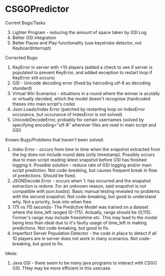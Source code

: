 # CSGOPredictor

Current Bugs/Tasks

3. Lighter Program - reducing the amount of space taken by GSI Log
4. Better GSI integration
5. Better Pause and Play functionality (use keystroke detector, not KeyboardInterrupt)

Corrected Bugs:

1.  KeyError in server with <10 players (added a check to see if server is populated to prevent KeyError, and added exception to restart loop if KeyError still occurs)
2.  GSI - Unicode decoding error (fixed by harcoding utf-8 as decoding standard)
3. Virtual Win Scenarios - situations in a round where the winner is acutally or virtually decided, which the model doesn't recognise (hardcoded theses into main script's code)
4. Json.Loads/index Error (patched by restarting loop on IndexError occurance, but occurance of IndexError is not solved)
5. UnicodeDecodeError, probably for certain usernames (solved by specifying encoding="utf-8" wherever files are read in main script and GSI)

Known Bugs/Problems that haven't been solved:

1. Index Error - occurs from time to time when the snapshot extracted from the log does not include round data (only timestamp). Possibly occurs due to main script reading latest snapshot before GSI has finished logging it. Possible solution - reduce rate of GSI logging and/or main script prediction. Not code-breaking, but causes frequent break in flow of predictions. Should be fixed. 
2. JSONDecode Error - occurs when 1. has occurred and the snapshot extraction is redone. For an unknown reason, said snapshot is not compatible with json.loads(). Basic manual testing revealed no problems with the second snapshot. Not code-breaking, but good to understand why. Not a priority, look into when free.
3. 175 vs 115 seconds- The Predictive Model was trained on a dataset where the time_left ranged (0-175). Actually, range should be (0,115). Former's range may include freezetime etc. This may lead to the model being less than ideal due to it's faulty usage of time_left in making predictions. Not code-breaking, but good to fix.
4. Imperfect Server Population Detector - the code in place to detect if all 10 players are in server does not work in many scenarios. Not code-breaking, but good to fix. 


Ideas:

1. Java GSI - there seem to be many java programs to interact with CSGO GSI. THey may be more efficient in this usecase.
